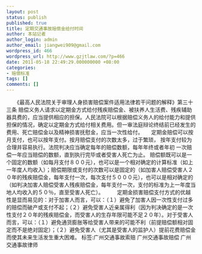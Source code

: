 ```yaml
---
layout: post
status: publish
published: true
title: 定期交通事故赔偿金给付时间
author: 本站记者
author_login: admin
author_email: jiangwei909@gmail.com
wordpress_id: 466
wordpress_url: http://www.gzjtlaw.com/?p=466
date: 2011-05-18 22:49:29.000000000 +08:00
categories:
- 赔偿标准
tags: []
comments: []
---
```

 　　《最高人民法院关于审理人身损害赔偿案件适用法律若干问题的解释》第三十三条 赔偿义务人请求以定期金方式给付残疾赔偿金、被扶养人生活费、残疾辅助器具费的，应当提供相应的担保。人民法院可以根据赔偿义务人的给付能力和提供担保的情况，确定以定期金方式给付相关费用。但一审法庭辩论终结前已经发生的费用、死亡赔偿金以及精神损害抚慰金，应当一次性给付。 　 定期金赔偿可以按月支付，也可以按年支付。按月赔偿支付的次数太多，过于繁琐， 按年支付较为合理并容易执行。法院判决应当确定每年的赔偿数额，每年年终或者年初 一次赔偿一年应当赔偿的数额，直到执行完毕或者受害人死亡为止。 赔偿额既可以是一个固定的数额（如每月支付８００元），也可以是一个相对确定的计算标准（如上一年度人均收入）；赔偿期限或支付的次数可以是固定的（如加害人赔偿受害人２０年的残疾赔偿金，每年支付一次，每次支付５０００元），也可以是相对确定的（如判决加害人赔偿受害人残疾赔偿金，每年支付一次，支付的标准为上一年度当地人均收入的５０％，直至受害人死亡）。 　　 定期金损害赔偿支付方式的优越性是显而易见的：对于加害人而言，可以：（１）避免了加害人因一次性支付过多的赔偿而破产或支付不起；（２）避免受害人近亲属得利（因为判决确定的是一次性支付２０年的残疾赔偿金，而受害人的生存年限可能不足２０年）。对于受害人而言，可以：（１）避免通货膨胀等给受害人带来的可能不利（前提赔偿额相对固定而不是绝对固定）；（２）避免受害人（尤其是受害人的监护人）提前花费赔偿金而使其未来生活发生重大困难。 标签:广州交通事故索赔 广州交通事故赔偿 广州交通事故律师

